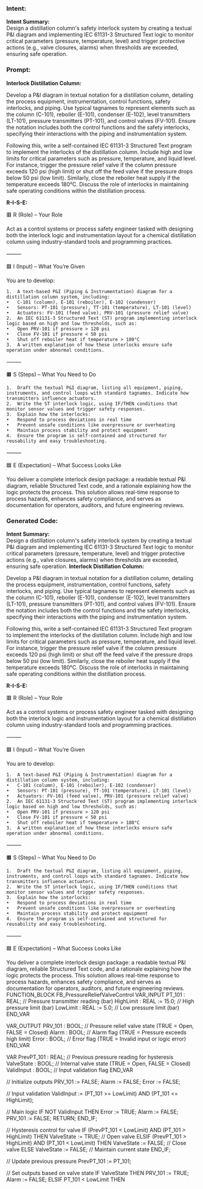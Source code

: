 ### Intent:
**Intent Summary:**  
Design a distillation column's safety interlock system by creating a textual P&I diagram and implementing IEC 61131-3 Structured Text logic to monitor critical parameters (pressure, temperature, level) and trigger protective actions (e.g., valve closures, alarms) when thresholds are exceeded, ensuring safe operation.

### Prompt:
**Interlock Distillation Column:**

Develop a P&I diagram in textual notation for a distillation column, detailing the process equipment, instrumentation, control functions, safety interlocks, and piping. Use typical tagnames to represent elements such as the column (C-101), reboiler (E-101), condenser (E-102), level transmitters (LT-101), pressure transmitters (PT-101), and control valves (FV-101). Ensure the notation includes both the control functions and the safety interlocks, specifying their interactions with the piping and instrumentation system.

Following this, write a self-contained IEC 61131-3 Structured Text program to implement the interlocks of the distillation column. Include high and low limits for critical parameters such as pressure, temperature, and liquid level. For instance, trigger the pressure relief valve if the column pressure exceeds 120 psi (high limit) or shut off the feed valve if the pressure drops below 50 psi (low limit). Similarly, close the reboiler heat supply if the temperature exceeds 180°C. Discuss the role of interlocks in maintaining safe operating conditions within the distillation process.

**R-I-S-E:**

🟥 R (Role) – Your Role

Act as a control systems or process safety engineer tasked with designing both the interlock logic and instrumentation layout for a chemical distillation column using industry-standard tools and programming practices.

⸻

🟩 I (Input) – What You’re Given

You are to develop:

	1.	A text-based P&I (Piping & Instrumentation) diagram for a distillation column system, including:
	•	C-101 (column), E-101 (reboiler), E-102 (condenser)
	•	Sensors: PT-101 (pressure), TT-101 (temperature), LT-101 (level)
	•	Actuators: FV-101 (feed valve), PRV-101 (pressure relief valve)
	2.	An IEC 61131-3 Structured Text (ST) program implementing interlock logic based on high and low thresholds, such as:
	•	Open PRV-101 if pressure > 120 psi
	•	Close FV-101 if pressure < 50 psi
	•	Shut off reboiler heat if temperature > 180°C
	3.	A written explanation of how these interlocks ensure safe operation under abnormal conditions.

⸻

🟧 S (Steps) – What You Need to Do

	1.	Draft the textual P&I diagram, listing all equipment, piping, instruments, and control loops with standard tagnames. Indicate how transmitters influence actuators.
	2.	Write the ST interlock logic, using IF/THEN conditions that monitor sensor values and trigger safety responses.
	3.	Explain how the interlocks:
	•	Respond to process deviations in real time
	•	Prevent unsafe conditions like overpressure or overheating
	•	Maintain process stability and protect equipment
	4.	Ensure the program is self-contained and structured for reusability and easy troubleshooting.

⸻

🟦 E (Expectation) – What Success Looks Like

You deliver a complete interlock design package: a readable textual P&I diagram, reliable Structured Text code, and a rationale explaining how the logic protects the process. This solution allows real-time response to process hazards, enhances safety compliance, and serves as documentation for operators, auditors, and future engineering reviews.

### Generated Code:
**Intent Summary:**  
Design a distillation column's safety interlock system by creating a textual P&I diagram and implementing IEC 61131-3 Structured Text logic to monitor critical parameters (pressure, temperature, level) and trigger protective actions (e.g., valve closures, alarms) when thresholds are exceeded, ensuring safe operation.
**Interlock Distillation Column:**

Develop a P&I diagram in textual notation for a distillation column, detailing the process equipment, instrumentation, control functions, safety interlocks, and piping. Use typical tagnames to represent elements such as the column (C-101), reboiler (E-101), condenser (E-102), level transmitters (LT-101), pressure transmitters (PT-101), and control valves (FV-101). Ensure the notation includes both the control functions and the safety interlocks, specifying their interactions with the piping and instrumentation system.

Following this, write a self-contained IEC 61131-3 Structured Text program to implement the interlocks of the distillation column. Include high and low limits for critical parameters such as pressure, temperature, and liquid level. For instance, trigger the pressure relief valve if the column pressure exceeds 120 psi (high limit) or shut off the feed valve if the pressure drops below 50 psi (low limit). Similarly, close the reboiler heat supply if the temperature exceeds 180°C. Discuss the role of interlocks in maintaining safe operating conditions within the distillation process.

**R-I-S-E:**

🟥 R (Role) – Your Role

Act as a control systems or process safety engineer tasked with designing both the interlock logic and instrumentation layout for a chemical distillation column using industry-standard tools and programming practices.

⸻

🟩 I (Input) – What You’re Given

You are to develop:

	1.	A text-based P&I (Piping & Instrumentation) diagram for a distillation column system, including:
	•	C-101 (column), E-101 (reboiler), E-102 (condenser)
	•	Sensors: PT-101 (pressure), TT-101 (temperature), LT-101 (level)
	•	Actuators: FV-101 (feed valve), PRV-101 (pressure relief valve)
	2.	An IEC 61131-3 Structured Text (ST) program implementing interlock logic based on high and low thresholds, such as:
	•	Open PRV-101 if pressure > 120 psi
	•	Close FV-101 if pressure < 50 psi
	•	Shut off reboiler heat if temperature > 180°C
	3.	A written explanation of how these interlocks ensure safe operation under abnormal conditions.

⸻

🟧 S (Steps) – What You Need to Do

	1.	Draft the textual P&I diagram, listing all equipment, piping, instruments, and control loops with standard tagnames. Indicate how transmitters influence actuators.
	2.	Write the ST interlock logic, using IF/THEN conditions that monitor sensor values and trigger safety responses.
	3.	Explain how the interlocks:
	•	Respond to process deviations in real time
	•	Prevent unsafe conditions like overpressure or overheating
	•	Maintain process stability and protect equipment
	4.	Ensure the program is self-contained and structured for reusability and easy troubleshooting.

⸻

🟦 E (Expectation) – What Success Looks Like

You deliver a complete interlock design package: a readable textual P&I diagram, reliable Structured Text code, and a rationale explaining how the logic protects the process. This solution allows real-time response to process hazards, enhances safety compliance, and serves as documentation for operators, auditors, and future engineering reviews.
FUNCTION_BLOCK FB_PressureReliefValveControl
VAR_INPUT
    PT_101 : REAL; // Pressure transmitter reading (bar)
    HighLimit : REAL := 15.0; // High pressure limit (bar)
    LowLimit : REAL := 5.0; // Low pressure limit (bar)
END_VAR

VAR_OUTPUT
    PRV_101 : BOOL; // Pressure relief valve state (TRUE = Open, FALSE = Closed)
    Alarm : BOOL; // Alarm flag (TRUE = Pressure exceeds high limit)
    Error : BOOL; // Error flag (TRUE = Invalid input or logic error)
END_VAR

VAR
    PrevPT_101 : REAL; // Previous pressure reading for hysteresis
    ValveState : BOOL; // Internal valve state (TRUE = Open, FALSE = Closed)
    ValidInput : BOOL; // Input validation flag
END_VAR

// Initialize outputs
PRV_101 := FALSE;
Alarm := FALSE;
Error := FALSE;

// Input validation
ValidInput := (PT_101 >= LowLimit) AND (PT_101 <= HighLimit);

// Main logic
IF NOT ValidInput THEN
    Error := TRUE;
    Alarm := FALSE;
    PRV_101 := FALSE;
    RETURN;
END_IF;

// Hysteresis control for valve
IF (PrevPT_101 < LowLimit) AND (PT_101 > HighLimit) THEN
    ValveState := TRUE; // Open valve
ELSIF (PrevPT_101 > HighLimit) AND (PT_101 < LowLimit) THEN
    ValveState := FALSE; // Close valve
ELSE
    ValveState := FALSE; // Maintain current state
END_IF;

// Update previous pressure
PrevPT_101 := PT_101;

// Set outputs based on valve state
IF ValveState THEN
    PRV_101 := TRUE;
    Alarm := FALSE;
ELSIF PT_101 < LowLimit THEN
